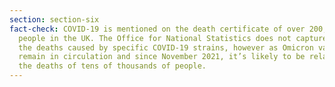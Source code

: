 ```yaml
---
section: section-six
fact-check: COVID-19 is mentioned on the death certificate of over 200,000
  people in the UK. The Office for National Statistics does not capture data for
  the deaths caused by specific COVID-19 strains, however as Omicron variants
  remain in circulation and since November 2021, it’s likely to be related in
  the deaths of tens of thousands of people.
---
```

